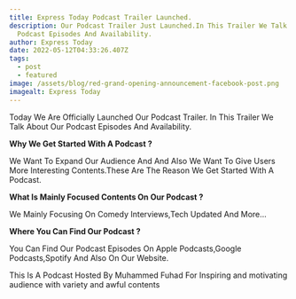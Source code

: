 ```yaml
---
title: Express Today Podcast Trailer Launched.
description: Our Podcast Trailer Just Launched.In This Trailer We Talk About Our
  Podcast Episodes And Availability.
author: Express Today
date: 2022-05-12T04:33:26.407Z
tags:
  - post
  - featured
image: /assets/blog/red-grand-opening-announcement-facebook-post.png
imagealt: Express Today
---
```

Today We Are Officially Launched Our Podcast Trailer. In This Trailer We Talk About Our Podcast Episodes And Availability.

**Why We Get Started With A Podcast ?**

We Want To Expand Our Audience And And Also We Want To Give Users More Interesting Contents.These Are The Reason We Get Started With A Podcast.

**What Is Mainly Focused Contents On Our Podcast ?**

We Mainly Focusing On Comedy Interviews,Tech Updated And More...

**Where You Can Find Our Podcast ?**

You Can Find Our Podcast Episodes On Apple Podcasts,Google Podcasts,Spotify And Also On Our Website.

This Is A Podcast Hosted By Muhammed Fuhad For Inspiring and motivating audience with variety and awful contents